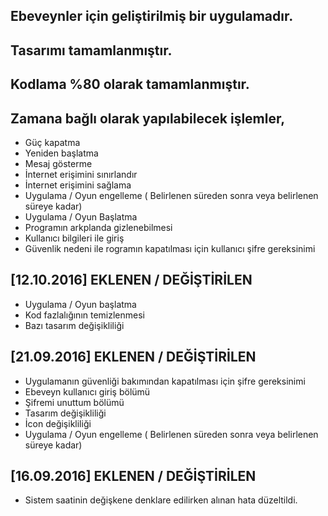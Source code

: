 Ebeveynler için geliştirilmiş bir uygulamadır.
----------------------------------------------
Tasarımı tamamlanmıştır.
------------------------
Kodlama %80 olarak tamamlanmıştır.
----------------------------------
Zamana bağlı olarak yapılabilecek işlemler,
-------------------------------------------

* Güç kapatma
* Yeniden başlatma
* Mesaj gösterme
* İnternet erişimini sınırlandır
* İnternet erişimini sağlama
* Uygulama / Oyun engelleme ( Belirlenen süreden sonra veya belirlenen süreye kadar)
* Uygulama / Oyun Başlatma
* Programın arkplanda gizlenebilmesi
* Kullanıcı bilgileri ile giriş
* Güvenlik nedeni ile rogramın kapatılması için kullanıcı şifre gereksinimi

[12.10.2016] EKLENEN / DEĞİŞTİRİLEN
-----------------------------------

* Uygulama / Oyun başlatma
* Kod fazlalığının temizlenmesi
* Bazı tasarım değişikliliği

[21.09.2016] EKLENEN / DEĞİŞTİRİLEN
-----------------------------------

* Uygulamanın güvenliği bakımından kapatılması için şifre gereksinimi
* Ebeveyn kullanıcı giriş bölümü
* Şifremi unuttum bölümü
* Tasarım değişikliliği
* İcon değişikliliği
* Uygulama / Oyun engelleme ( Belirlenen süreden sonra veya belirlenen süreye kadar)

[16.09.2016] EKLENEN / DEĞİŞTİRİLEN
-----------------------------------

* Sistem saatinin değişkene denklare edilirken alınan hata düzeltildi.

 
